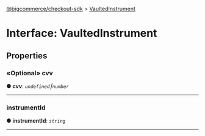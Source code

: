 [@bigcommerce/checkout-sdk](../README.md) > [VaultedInstrument](../interfaces/vaultedinstrument.md)



# Interface: VaultedInstrument


## Properties
<a id="cvv"></a>

### «Optional» cvv

**●  cvv**:  *`undefined`⎮`number`* 






___

<a id="instrumentid"></a>

###  instrumentId

**●  instrumentId**:  *`string`* 






___


